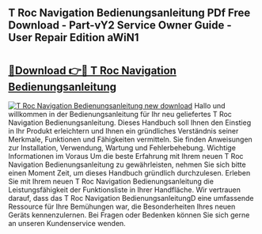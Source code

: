 ## T Roc Navigation Bedienungsanleitung PDf Free Download - Part-vY2 Service Owner Guide - User Repair Edition aWiN1

# <h2><a href="http://df2ojzr.blite.top/?on=T+Roc+Navigation+Bedienungsanleitung">🔗Download 👉🔴 T Roc Navigation Bedienungsanleitung</a></h2>

[![T Roc Navigation Bedienungsanleitung new download](https://i.imgur.com/lujVjoI.png)](http://df2ojzr.blite.top/?on=T+Roc+Navigation+Bedienungsanleitung)
Hallo und willkommen in der Bedienungsanleitung für Ihr neu geliefertes T Roc Navigation Bedienungsanleitung. Dieses Handbuch soll Ihnen den Einstieg in Ihr Produkt erleichtern und Ihnen ein gründliches Verständnis seiner Merkmale, Funktionen und Fähigkeiten vermitteln. Sie finden Anweisungen zur Installation, Verwendung, Wartung und Fehlerbehebung. Wichtige Informationen im Voraus Um die beste Erfahrung mit Ihrem neuen T Roc Navigation Bedienungsanleitung zu gewährleisten, nehmen Sie sich bitte einen Moment Zeit, um dieses Handbuch gründlich durchzulesen. Erleben Sie mit Ihrem neuen T Roc Navigation Bedienungsanleitung die Leistungsfähigkeit der Funktionsliste in Ihrer Handfläche. Wir vertrauen darauf, dass das T Roc Navigation BedienungsanleitungD eine umfassende Ressource für Ihre Bemühungen war, die Besonderheiten Ihres neuen Geräts kennenzulernen. Bei Fragen oder Bedenken können Sie sich gerne an unseren Kundenservice wenden.
